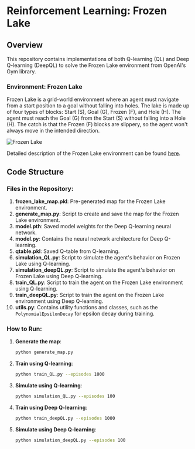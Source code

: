 # Reinforcement Learning: Frozen Lake

## Overview
This repository contains implementations of both Q-learning (QL) and Deep Q-learning (DeepQL) to solve the Frozen Lake environment from OpenAI's Gym library. 

### Environment: Frozen Lake

Frozen Lake is a grid-world environment where an agent must navigate from a start position to a goal without falling into holes. The lake is made up of four types of blocks: Start (S), Goal (G), Frozen (F), and Hole (H). The agent must reach the Goal (G) from the Start (S) without falling into a Hole (H). The catch is that the Frozen (F) blocks are slippery, so the agent won't always move in the intended direction.

![Frozen Lake](https://github.com/VenturaHaze/ReinforcementLearning/blob/master/frozen_lake.gif)

Detailed description of the Frozen Lake environment can be found [here](https://www.gymlibrary.dev/environments/toy_text/frozen_lake/).

## Code Structure

### Files in the Repository:

1. **frozen_lake_map.pkl**: Pre-generated map for the Frozen Lake environment.
2. **generate_map.py**: Script to create and save the map for the Frozen Lake environment.
3. **model.pth**: Saved model weights for the Deep Q-learning neural network.
4. **model.py**: Contains the neural network architecture for Deep Q-learning.
5. **qtable.pkl**: Saved Q-table from Q-learning.
6. **simulation_QL.py**: Script to simulate the agent's behavior on Frozen Lake using Q-learning.
7. **simulation_deepQL.py**: Script to simulate the agent's behavior on Frozen Lake using Deep Q-learning.
8. **train_QL.py**: Script to train the agent on the Frozen Lake environment using Q-learning.
9. **train_deepQL.py**: Script to train the agent on the Frozen Lake environment using Deep Q-learning.
10. **utils.py**: Contains utility functions and classes, such as the `PolynomialEpsilonDecay` for epsilon decay during training.

### How to Run:

1. **Generate the map**:  
    ```bash
    python generate_map.py
    ```

2. **Train using Q-learning**:  
    ```bash
    python train_QL.py --episodes 1000
    ```

3. **Simulate using Q-learning**:  
    ```bash
    python simulation_QL.py --episodes 100
    ```

4. **Train using Deep Q-learning**:  
    ```bash
    python train_deepQL.py --episodes 1000
    ```

5. **Simulate using Deep Q-learning**:  
    ```bash
    python simulation_deepQL.py --episodes 100
    ```
